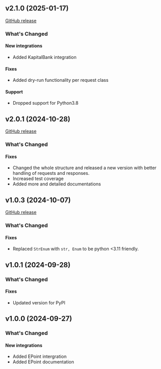 ## v2.1.0 (2025-01-17)

[GitHub release](https://github.com/mmzeynalli/integrify/releases/tag/v2.1.0)

### What's Changed

#### New integrations

* Added KapitalBank integration

#### Fixes

* Added dry-run functionality per request class

#### Support

* Dropped support for Python3.8

## v2.0.1 (2024-10-28)

[GitHub release](https://github.com/mmzeynalli/integrify/releases/tag/v2.0.1)

### What's Changed

#### Fixes

* Changed the whole structure and released a new version with better handling of requests and responses.
* Increased test coverage
* Added more and detailed documentations

## v1.0.3 (2024-10-07)

[GitHub release](https://github.com/mmzeynalli/integrify/releases/tag/v1.0.3)

### What's Changed

#### Fixes

* Replaced `StrEnum` with `str, Enum` to be python <3.11 friendly.

## v1.0.1 (2024-09-28)

### What's Changed

#### Fixes

* Updated version for PyPI

## v1.0.0 (2024-09-27)

### What's Changed

#### New integrations

* Added EPoint intergration
* Added EPoint documentation
